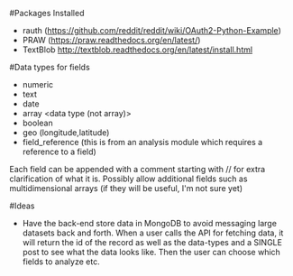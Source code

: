 #Packages Installed
- rauth (https://github.com/reddit/reddit/wiki/OAuth2-Python-Example)
- PRAW (https://praw.readthedocs.org/en/latest/)
- TextBlob http://textblob.readthedocs.org/en/latest/install.html

#Data types for fields
- numeric
- text
- date
- array <data type (not array)>
- boolean
- geo (longitude,latitude)
- field_reference <data type> (this is from an analysis module which requires a reference to a field)

Each field can be appended with a comment starting with // for extra clarification of what it is.
Possibly allow additional fields such as multidimensional arrays (if they will be useful, I'm not sure yet)

#Ideas
- Have the back-end store data in MongoDB to avoid messaging large datasets back and forth. When a user calls the API for fetching data, it will return the id of the record as well as the data-types and a SINGLE post to see what the data looks like. Then the user can choose which fields to analyze etc.
